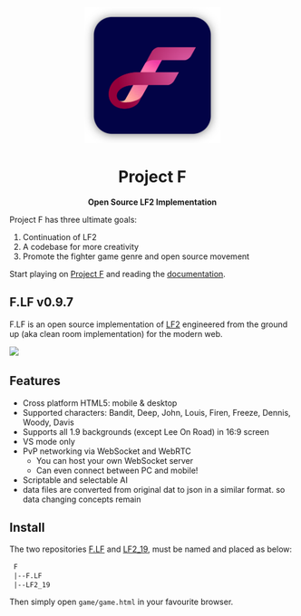 <div align="center">

  <img src="docs/Project F badge.png" width="240"/>

  <h1>Project F</h1>

  <p>
    <strong>Open Source LF2 Implementation</strong>
  </p>

</div>

Project F has three ultimate goals:
1. Continuation of LF2
2. A codebase for more creativity
3. Promote the fighter game genre and open source movement

Start playing on [Project F](https://project-f.github.io/F.LF/game/game.html) and reading the [documentation](https://project-f.github.io/F.LF/).

## F.LF v0.9.7

F.LF is an open source implementation of [LF2](http://lf2.net) engineered from the ground up (aka clean room implementation) for the modern web.

<img src="http://lh3.googleusercontent.com/xyWjOFXTlezMzDldMqRIPshN7i9ez3VAXbdaW2t-t18=w1600" width="600">

## Features
- Cross platform HTML5: mobile & desktop
- Supported characters: Bandit, Deep, John, Louis, Firen, Freeze, Dennis, Woody, Davis
- Supports all 1.9 backgrounds (except Lee On Road) in 16:9 screen
- VS mode only
- PvP networking via WebSocket and WebRTC
  - You can host your own WebSocket server
  - Can even connect between PC and mobile!
- Scriptable and selectable AI
- data files are converted from original dat to json in a similar format. so data changing concepts remain

## Install

The two repositories [F.LF](https://github.com/Project-F/F.LF) and [LF2_19](https://github.com/Project-F/LF2_19), must be named and placed as below:

```
 F
 |--F.LF
 |--LF2_19
```

Then simply open `game/game.html` in your favourite browser.
